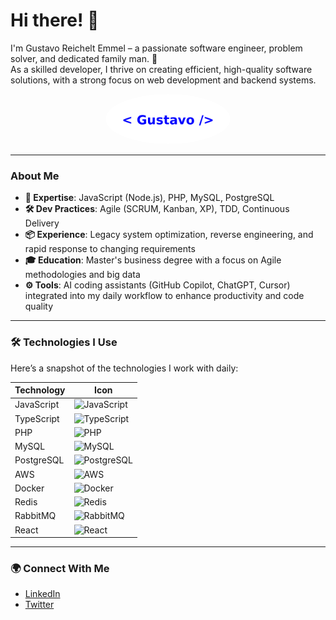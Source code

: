 # Hi there! 👋

I'm Gustavo Reichelt Emmel – a passionate software engineer, problem solver, and dedicated family man. 🚀  
As a skilled developer, I thrive on creating efficient, high-quality software solutions, with a strong focus on web development and backend systems.

<p align="center">
  <img src="headshot.png" alt="Headshot" width="200" style="border-radius: 50%;" />
</p>


---

### About Me
- **🌟 Expertise**: JavaScript (Node.js), PHP, MySQL, PostgreSQL  
- **🛠️ Dev Practices**: Agile (SCRUM, Kanban, XP), TDD, Continuous Delivery  
- **📦 Experience**: Legacy system optimization, reverse engineering, and rapid response to changing requirements  
- **🎓 Education**: Master's business degree with a focus on Agile methodologies and big data  
- **⚙️ Tools**: AI coding assistants (GitHub Copilot, ChatGPT, Cursor) integrated into my daily workflow to enhance productivity and code quality

---

### 🛠️ Technologies I Use

Here’s a snapshot of the technologies I work with daily:

| Technology   | Icon       |
|--------------|------------|
| JavaScript   | ![JavaScript](https://img.icons8.com/color/48/000000/javascript.png) |
| TypeScript   | ![TypeScript](https://img.icons8.com/color/48/000000/typescript.png) |
| PHP          | ![PHP](https://img.icons8.com/officel/48/000000/php-logo.png) |
| MySQL        | ![MySQL](https://img.icons8.com/color/48/000000/mysql-logo.png) |
| PostgreSQL   | ![PostgreSQL](https://cdn.jsdelivr.net/gh/devicons/devicon/icons/postgresql/postgresql-original-wordmark.svg) |
| AWS          | ![AWS](https://img.icons8.com/color/48/000000/amazon-web-services.png) |
| Docker       | ![Docker](https://img.icons8.com/color/48/000000/docker.png) |
| Redis        | ![Redis](https://img.icons8.com/color/48/000000/redis.png) |
| RabbitMQ     | ![RabbitMQ](https://cdn.jsdelivr.net/gh/devicons/devicon/icons/rabbitmq/rabbitmq-original.svg) |
| React        | ![React](https://img.icons8.com/color/48/000000/react-native.png) |

---

### 🌍 Connect With Me

- [LinkedIn](https://www.linkedin.com/in/gustavo-reichelt-emmel/)  
- [Twitter](https://x.com/Gustavo_Emmel)
